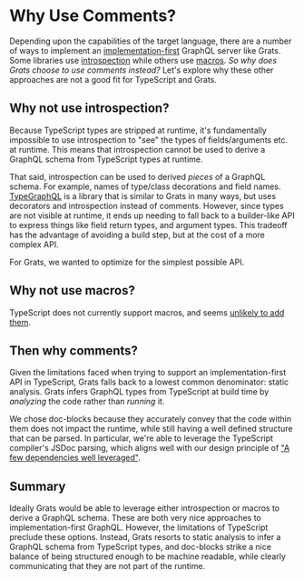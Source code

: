 # Why Use Comments?

Depending upon the capabilities of the target language, there are a number of ways to implement an [implementation-first](https://jordaneldredge.com/blog/implementation-first/) GraphQL server like Grats. Some libraries use [introspection](https://strawberry.rocks) while others use [macros](https://github.com/graphql-rust/juniper). _So why does Grats choose to use comments instead?_ Let's explore why these other approaches are not a good fit for TypeScript and Grats.

## Why not use introspection?

Because TypeScript types are stripped at runtime, it's fundamentally impossible to use introspection to "see" the types of fields/arguments etc. at runtime. This means that introspection cannot be used to derive a GraphQL schema from TypeScript types at runtime.

That said, introspection can be used to derived _pieces_ of a GraphQL schema. For example, names of type/class decorations and field names. [TypeGraphQL](https://typegraphql.com/) is a library that is similar to Grats in many ways, but uses decorators and introspection instead of comments. However, since types are not visible at runtime, it ends up needing to fall back to a builder-like API to express things like field return types, and argument types. This tradeoff has the advantage of avoiding a build step, but at the cost of a more complex API.

For Grats, we wanted to optimize for the simplest possible API.

## Why not use macros?

TypeScript does not currently support macros, and seems [unlikely to add them](https://github.com/microsoft/TypeScript/issues/4892#issuecomment-1775804502).

## Then why comments?

Given the limitations faced when trying to support an implementation-first API in TypeScript, Grats falls back to a lowest common denominator: static analysis. Grats infers GraphQL types from TypeScript at build time by _analyzing_ the code rather than _running_ it.

We chose doc-blocks because they accurately convey that the code within them does not impact the runtime, while still having a well defined structure that can be parsed. In particular, we're able to leverage the TypeScript compiler's JSDoc parsing, which aligns well with our design principle of ["A few dependencies well leveraged"](./04-design-principles.md#a-few-dependencies-well-leveraged).

## Summary

Ideally Grats would be able to leverage either introspection or macros to derive a GraphQL schema. These are both very nice approaches to implementation-first GraphQL. However, the limitations of TypeScript preclude these options. Instead, Grats resorts to static analysis to infer a GraphQL schema from TypeScript types, and doc-blocks strike a nice balance of being structured enough to be machine readable, while clearly communicating that they are not part of the runtime.
